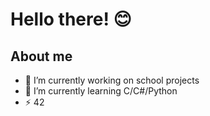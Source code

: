 # Hello there! :blush:
## About me
- 🔭 I’m currently working on school projects
- 🌱 I’m currently learning C/C#/Python
- ⚡ 42
